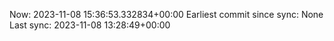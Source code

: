 Now: 2023-11-08 15:36:53.332834+00:00 Earliest commit since sync: None Last sync: 2023-11-08 13:28:49+00:00
